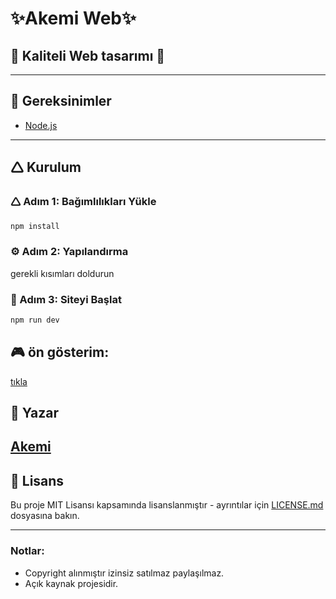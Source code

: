# ✨Akemi Web✨
🤖 **Kaliteli Web tasarımı** 🤖  
---  

---  
## 🔧 Gereksinimler  
- [Node.js](https://nodejs.org/en/)  
---  


## 🛆 Kurulum  


### 🛆 Adım 1: Bağımlılıkları Yükle  
```bash  
npm install
```  
### ⚙️ Adım 2: Yapılandırma  
gerekli kısımları doldurun 

### 🚀 Adım 3: Siteyi Başlat 
```bash  
npm run dev
```  

## 🎮 ön gösterim:
[tıkla](https://velvety-sunshine-64a11c.netlify.app/)  

## 👤 Yazar  
[Akemi](https://discord.com/users/1091415573990219806 )  
---  
## 📄 Lisans  
Bu proje MIT Lisansı kapsamında lisanslanmıştır - ayrıntılar için [LICENSE.md](LICENSE) dosyasına bakın.  

---  
### Notlar:  
- Copyright alınmıştır izinsiz satılmaz paylaşılmaz.
- Açık kaynak projesidir.
